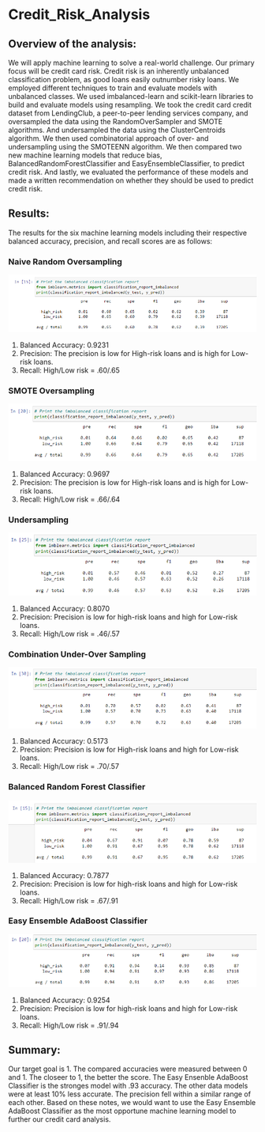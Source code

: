 # Credit_Risk_Analysis

## Overview of the analysis: 
We will apply machine learning to solve a real-world challenge. Our primary focus will be credit card risk. Credit risk is an inherently unbalanced classification problem, as good loans easily outnumber risky loans. We employed different techniques to train and evaluate models with unbalanced classes. We used imbalanced-learn and scikit-learn libraries to build and evaluate models using resampling. We took the credit card credit dataset from LendingClub, a peer-to-peer lending services company, and oversampled the data using the RandomOverSampler and SMOTE algorithms. And undersampled the data using the ClusterCentroids algorithm. We then used combinatorial approach of over- and undersampling using the SMOTEENN algorithm. We then compared two new machine learning models that reduce bias, BalancedRandomForestClassifier and EasyEnsembleClassifier, to predict credit risk. And lastly, we evaluated the performance of these models and made a written recommendation on whether they should be used to predict credit risk.

## Results:
The results for the six machine learning models including their respective balanced accuracy, precision, and recall scores are as follows:      

### Naive Random Oversampling
![1-Naive Random Oversampling](https://github.com/ScottyMacCVC/Credit_Risk_Analysis/blob/main/Images/1-Naive%20Random%20Oversampling.PNG)     
1. Balanced Accuracy: 0.9231
2. Precision: The precision is low for High-risk loans and is high for Low-risk loans.
3. Recall: High/Low risk = .60/.65

### SMOTE Oversampling
![2-SMOTE Oversampling](https://github.com/ScottyMacCVC/Credit_Risk_Analysis/blob/main/Images/2-SMOTE%20Oversampling.PNG)     
1. Balanced Accuracy: 0.9697
2. Precision: The precision is low for High-risk loans and is high for Low-risk loans.
3. Recall: High/Low risk = .66/.64

### Undersampling
![3-Undersampling](https://github.com/ScottyMacCVC/Credit_Risk_Analysis/blob/main/Images/3-Undersampling.PNG)     
1. Balanced Accuracy: 0.8070
2. Precision: Precision is low for high-risk loans and high for Low-risk loans.
3. Recall: High/Low risk = .46/.57

### Combination Under-Over Sampling
![4-Combination Under-Over Sampling](https://github.com/ScottyMacCVC/Credit_Risk_Analysis/blob/main/Images/4-Combination%20Under-Over%20Sampling.PNG)     
1. Balanced Accuracy: 0.5173
2. Precision: Precision is low for High-risk loans and high for Low-risk loans.
3. Recall: High/Low risk = .70/.57

### Balanced Random Forest Classifier
![5-Balanced Random Forest Classifier.](https://github.com/ScottyMacCVC/Credit_Risk_Analysis/blob/main/Images/5-Balanced%20Random%20Forest%20Classifier.PNG)     
1. Balanced Accuracy: 0.7877
2. Precision: Precision is low for high-risk loans and high for Low-risk loans.
3. Recall: High/Low risk = .67/.91

### Easy Ensemble AdaBoost Classifier
![6-Easy Ensemble AdaBoost Classifier](https://github.com/ScottyMacCVC/Credit_Risk_Analysis/blob/main/Images/6-Easy%20Ensemble%20AdaBoost%20Classifier.PNG)     
1. Balanced Accuracy: 0.9254
2. Precision: Precision is low for high-risk loans and high for Low-risk loans.
3. Recall: High/Low risk = .91/.94


## Summary: 
Our target goal is 1. The compared accuracies were measured between 0 and 1. The closeer to 1, the better the score. The Easy Ensenble AdaBoost Classifier is the stronges model with .93 accuracy. The other data models were at least 10% less accurate. The precision fell within a similar range of each other. Based on these notes, we would want to use the Easy Ensemble AdaBoost Classifier as the most opportune machine learning model to further our credit card analysis. 
